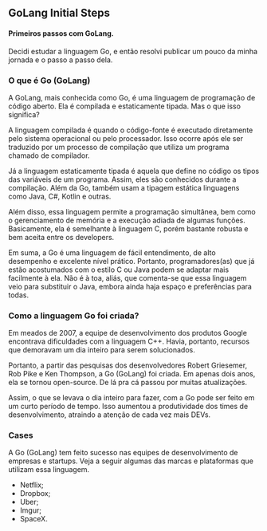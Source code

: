 ## GoLang Initial Steps
#### Primeiros passos com GoLang.

<p>Decidi estudar a linguagem Go, e então resolvi publicar um pouco da minha jornada e o passo a passo dela.</p>

### O que é Go (GoLang) 
<p>A GoLang, mais conhecida como Go, é uma linguagem de programação de código aberto. Ela é compilada e estaticamente tipada. Mas o que isso significa?</p>

<p>A linguagem compilada é quando o código-fonte é executado diretamente pelo sistema operacional ou pelo processador. Isso ocorre após ele ser traduzido por um processo de compilação que utiliza um programa chamado de compilador.</p>

<p>Já a linguagem estaticamente tipada é aquela que define no código os tipos das variáveis de um programa. Assim, eles são conhecidos durante a compilação. Além da Go, também usam a tipagem estática linguagens como Java, C#, Kotlin e outras.</p> 

<p>Além disso, essa linguagem permite a programação simultânea, bem como o gerenciamento de memória e a execução adiada de algumas funções. Basicamente, ela é semelhante à linguagem C, porém bastante robusta e bem aceita entre os developers.</p>

<p>Em suma, a Go é uma linguagem de fácil entendimento, de alto desempenho e excelente nível prático. Portanto, programadores(as) que já estão acostumados com o estilo C ou Java podem se adaptar mais facilmente à ela. Não é à toa, aliás, que comenta-se que essa linguagem veio para substituir o Java, embora ainda haja espaço e preferências para todas.</p>

### Como a linguagem Go foi criada? 
<p>Em meados de 2007, a equipe de desenvolvimento dos produtos Google encontrava dificuldades com a linguagem C++. Havia, portanto, recursos que demoravam um dia inteiro para serem solucionados.</p>

<p>Portanto, a partir das pesquisas dos desenvolvedores Robert Griesemer, Rob Pike e Ken Thompson, a Go (GoLang) foi criada. Em apenas dois anos, ela se tornou open-source. De lá pra cá passou por muitas atualizações.</p> 

<p>Assim, o que se levava o dia inteiro para fazer, com a Go pode ser feito em um curto período de tempo. Isso aumentou a produtividade dos times de desenvolvimento, atraindo a atenção de cada vez mais DEVs.</p>

### Cases

<p>A Go (GoLang) tem feito sucesso nas equipes de desenvolvimento de empresas e startups. Veja a seguir algumas das marcas e plataformas que utilizam essa linguagem.</p>

- Netflix; 
- Dropbox;
- Uber;
- Imgur;
- SpaceX.
